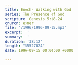 ```yaml
---
title: Enoch- Walking with God
series: The Presence of God
scripture: Genesis 5:18-24
church: esher
file: "/1996/1996-09-15.mp3"
excerpt: ''
summary: ''
duration: '38:12'
length: "55527024"
date: 1996-09-15 00:00:00 +0000

---
```

